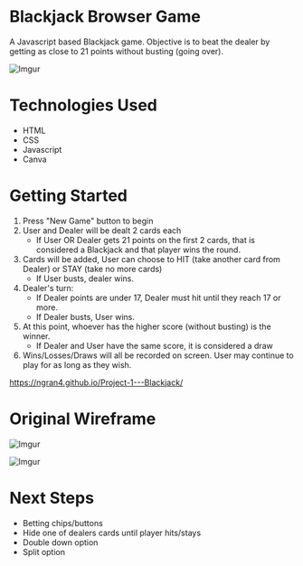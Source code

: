 # Blackjack Browser Game
A Javascript based Blackjack game. Objective is to beat the dealer by getting as close to 21 points without busting (going over). 

![Imgur](https://i.imgur.com/LFGpLSah.png)

# Technologies Used
- HTML
- CSS
- Javascript
- Canva

# Getting Started
1. Press "New Game" button to begin
2. User and Dealer will be dealt 2 cards each
    - If User OR Dealer gets 21 points on the first 2 cards, that is considered a Blackjack and that player wins the round.
3. Cards will be added, User can choose to HIT (take another card from Dealer) or STAY (take no more cards)
    - If User busts, dealer wins.
4. Dealer's turn:
    - If Dealer points are under 17, Dealer must hit until they reach 17 or more. 
    - If Dealer busts, User wins. 
5. At this point, whoever has the higher score (without busting) is the winner.
    - If Dealer and User have the same score, it is considered a draw
6. Wins/Losses/Draws will all be recorded on screen. User may continue to play for as long as they wish. 

https://ngran4.github.io/Project-1---Blackjack/

# Original Wireframe 

![Imgur](https://i.imgur.com/wbtUjPMh.png)

![Imgur](https://i.imgur.com/LaEHtiQh.png)

# Next Steps
- Betting chips/buttons
- Hide one of dealers cards until player hits/stays
- Double down option
- Split option

